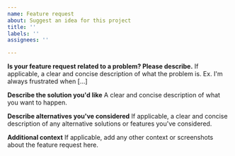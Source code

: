 ```yaml
---
name: Feature request
about: Suggest an idea for this project
title: ''
labels: ''
assignees: ''

---
```


**Is your feature request related to a problem? Please describe.**
If applicable, a clear and concise description of what the problem is. Ex. I'm always frustrated when [...]

**Describe the solution you'd like**
A clear and concise description of what you want to happen.

**Describe alternatives you've considered**
If applicable, a clear and concise description of any alternative solutions or features you've considered.

**Additional context**
If applicable, add any other context or screenshots about the feature request here.
